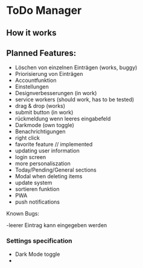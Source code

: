 # ToDo Manager

## How it works




## Planned Features:

- Löschen von einzelnen Einträgen (works, buggy)
- Priorisierung von Einträgen
- Accountfunktion
- Einstellungen
- Designverbesserungen (in work)
- service workers (should work, has to be tested)
- drag & drop (works)
- submit button (in work)
- rückmeldung wenn leeres eingabefeld
- Darkmode (own toggle)
- Benachrichtigungen
- right click
- favorite feature // implemented
- updating user information
- login screen
- more personaliszation
- Today/Pending/General sections
- Modal when deleting items
- update system
- sortieren funktion
- PWA
- push notifications

Known Bugs:

-leerer Eintrag kann eingegeben werden

### Settings specification

- Dark Mode toggle
- 
